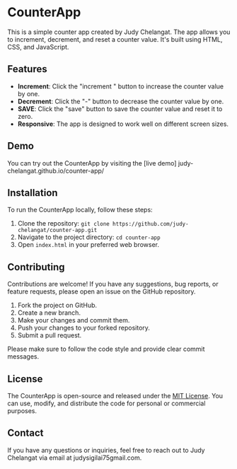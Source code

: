 # CounterApp

This is a simple counter app created by Judy Chelangat. The app allows you to increment, decrement, and reset a counter value. It's built using HTML, CSS, and JavaScript.

## Features

- **Increment**: Click the "increment " button to increase the counter value by one.
- **Decrement**: Click the "-" button to decrease the counter value by one.
- **SAVE**: Click the "save" button to save  the counter value and reset it to zero.
- **Responsive**: The app is designed to work well on different screen sizes.

## Demo

You can try out the CounterApp by visiting the [live demo] judy-chelangat.github.io/counter-app/

## Installation

To run the CounterApp locally, follow these steps:

1. Clone the repository: `git clone https://github.com/judy-chelangat/counter-app.git`
2. Navigate to the project directory: `cd counter-app`
3. Open `index.html` in your preferred web browser.

## Contributing

Contributions are welcome! If you have any suggestions, bug reports, or feature requests, please open an issue on the GitHub repository.

1. Fork the project on GitHub.
2. Create a new branch.
3. Make your changes and commit them.
4. Push your changes to your forked repository.
5. Submit a pull request.

Please make sure to follow the code style and provide clear commit messages.

## License

The CounterApp is open-source and released under the [MIT License](https://opensource.org/licenses/MIT). You can use, modify, and distribute the code for personal or commercial purposes.

## Contact

If you have any questions or inquiries, feel free to reach out to Judy Chelangat via email at judysigilai75gmail.com.

